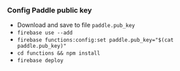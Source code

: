 ### Config Paddle public key
- Download and save to file `paddle.pub_key`
- `firebase use --add`
- `firebase functions:config:set paddle.pub_key="$(cat paddle.pub_key)"`
- `cd functions && npm install`
- `firebase deploy`

